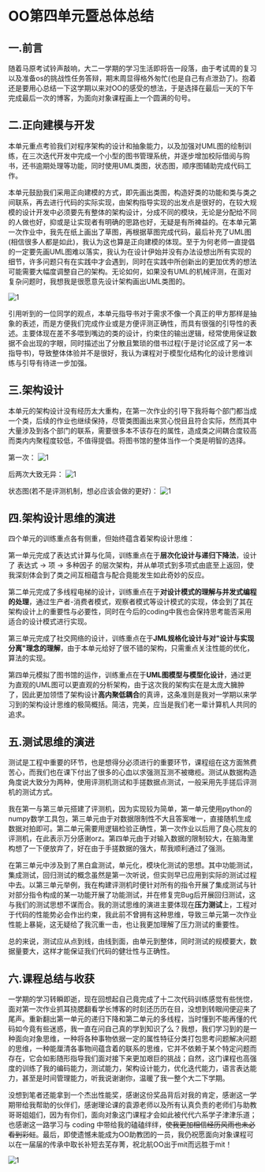 # OO第四单元暨总体总结

## 一.前言

随着马原考试铃声敲响，大二一学期的学习生活即将告一段落，由于考试周的复习以及准备os的挑战性任务答辩，期末周显得格外匆忙(也是自己有点泄劲了)。抱着还是要用心总结一下这学期以来对OO的感受的想法，于是选择在最后一天的下午完成最后一次的博客，为面向对象课程画上一个圆满的句号。

## 二.正向建模与开发

本单元重点考验我们对程序架构的设计和抽象能力，以及加强对UML图的绘制训练，在三次迭代开发中完成一个小型的图书管理系统，并逐步增加校际借阅与购书，还书逾期处理等功能，同时使用UML类图，状态图，顺序图辅助完成代码工作。

本单元鼓励我们采用正向建模的方式，即先画出类图，构造好类的功能和类与类之间联系，再去进行代码的实际实现，由架构指导实现的出发点是很好的，在较大规模的设计开发中必须要先有整体的架构设计，分成不同的模块，无论是分配给不同的人做也好，抑或是让实现者有明确的思路也好，无疑是有所裨益的。在本单元第一次作业中，我先在纸上画出了草图，再根据草图完成代码，最后补充了UML图(相信很多人都是如此)，我认为这也算是正向建模的体现。至于为何老师一直提倡的一定要先画UML图难以落实，我认为在设计伊始并没有办法设想出所有实现的细节，许多问题只有在实践中才会遇到，同时在实践中所创新出的更加优秀的想法可能需要大幅度调整自己的架构。无论如何，如果没有UML的机械评测，在面对复杂问题时，我想我是很愿意先设计架构画出UML类图的。

![1](16_1.jpg)

引用听到的一位同学的观点，本单元指导书对于需求不像一个真正的甲方那样是抽象的表述，而是方便我们完成作业或是方便评测正确性，而具有很强的引导性的表述。主要体现在差不多喂到嘴边的类的设计，约束住的输出逻辑，经常使用保证数据不会出现的字眼，同时描述出了分散且繁琐的借书过程(于是讨论区成了另一本指导书)，导致整体体验并不是很好，我认为课程对于模型化结构化的设计思维训练与引导有待进一步加强。

## 三.架构设计

本单元的架构设计没有经历太大重构，在第一次作业的引导下我将每个部门都当成一个类，后续的作业也继续保持，尽管类图画出来赏心悦目且符合实际，然而其中大量涉及到各个部门的联系，需要很多本不该存在的属性，造成类之间耦合度较高而类内内聚程度较低，不值得提倡。将图书馆的整体当作一个类是明智的选择。

第一次：
![1](16_2.jpg)

后两次大致无异：
![1](16_3.jpg)

状态图(若不是评测机制，想必应该会做的更好)：
![1](16_4.jpg)

## 四.架构设计思维的演进

四个单元的训练重点各有侧重，但始终蕴含着架构设计思维：

第一单元完成了表达式计算与化简，训练重点在于**层次化设计与递归下降法**，设计了 表达式 -> 项 -> 多种因子 的层次架构，并从单项式到多项式由底至上返回，使我深刻体会到了类之间互相蕴含与配合竟能发生如此奇妙的反应。

第二单元完成了多线程电梯的设计，训练重点在于**对设计模式的理解与并发式编程的处理**，通过生产者-消费者模式，观察者模式等设计模式的实现，体会到了其在架构设计上的重要性与必要性，同时在今后的coding中我也会保持思考能否采用适合的设计模式进行实现。

第三单元完成了社交网络的设计，训练重点在于**JML规格化设计与对"设计与实现分离"理念的理解**，由于本单元给好了很不错的架构，只需重点关注性能的优化，算法的实现。

第四单元模拟了图书馆的运作，训练重点在于**UML图模型与模型化设计**，通过更为直观的UML图可以更直观的分析架构，由于这次我的架构实在是太庞大臃肿了，因此更加领悟了架构设计**高内聚低耦合**的真谛，这条准则是我对一学期以来学习到的架构设计思维的极简概括。简洁，完美，应当是我们老一辈计算机人共同的追求。

## 五.测试思维的演进

测试是工程中重要的环节，也是想得分必须进行的重要环节，课程组在这方面煞费苦心，而我们也在课下付出了很多的心血以求强测互测不被橄榄。测试从数据构造角度说大致分为两种，使用评测机测试和手搓数据点测试，一般采用先手搓后评测机的测试方式。

我在第一与第三单元搭建了评测机，因为实现较为简单，第一单元使用python的numpy数学工具包，第三单元由于对数据限制性不大且答案唯一，直接随机生成数据对拍即可。第二单元需要用逻辑检验正确性，第一次作业以后用了良心院友的评测机，在此表示万分感谢orz。第四单元由于对输入数据的限制较大，在脑海里构想了一下便放弃了，好在由于手搓数据的强大，帮我顺利通过了强测。

在第三单元中涉及到了黑白盒测试，单元化，模块化测试的思想。其中功能测试，集成测试，回归测试的概念虽然是第一次听说，但实则早已应用到实际的测试过程中去。以第三单元举例，我在构建评测机时便针对所有的指令开展了集成测试与针对部分指令构成的某一功能开展了功能测试，并在修复完Bug后开展回归测试，这与我们的测试思想不谋而合。我的测试思维的演进主要体现在**压力测试**上，工程对于代码的性能势必会作出约束，我此前不曾拥有这种思维，导致三单元第一次作业性能上暴毙，这无疑给了我沉重一击，也让我更加理解了压力测试的重要性。

总的来说，测试应从点到线，由线到面，由单元到整体，同时测试的规模要大，数据量要大，这样才能保证我们代码的健壮性与正确性。

## 六.课程总结与收获

一学期的学习转瞬即逝，现在回想起自己竟完成了十二次代码训练感觉有些恍惚，面对第一次作业抓耳挠腮翻看学长博客的时刻还历历在目，没想到转眼间便迎来了尾声。重新翻出第一单元的递归下降和第二单元的多线程，当时懂到不能再懂的代码如今竟有些迷惑，我一直在问自己真的学到知识了么？我想，我们学习到的是一种面向对象思维，一种将各种事物依据一定的属性特征分类打包思考问题解决问题的思维，一种能厘清各事物间蕴含着的联系的思维，它并不依赖于某个特定问题而存在，它会如影随形指导我们面对接下来更加艰巨的挑战；自然，这门课程也高强度的训练了我的编码能力，测试能力，架构设计能力，优化迭代能力，语言表达能力，甚至是时间管理能力，听我说谢谢你，温暖了我一整个大二下学期。

没想到笔者还能拿到一个杰出性能奖，感谢这份奖品背后对我的肯定，感谢这一学期带给我帮助的伙伴们，感谢理论课的袁源老师以及所有认真负责的老师们与助教哥哥姐姐们，因为有你们，面向对象这门课程才会如此被代代六系学子津津乐道；也感谢这一路学习与 coding 中带给我的磕磕绊绊，~~使我更加相信经历风雨也未必看到彩虹~~。最后，即使遗憾未能成为OO助教团的一员，我仍祝愿面向对象课程可以在一届届的传承中取长补短去芜存菁，祝北航OO出于mit而远胜于mit！

![1](16_5.jpg)